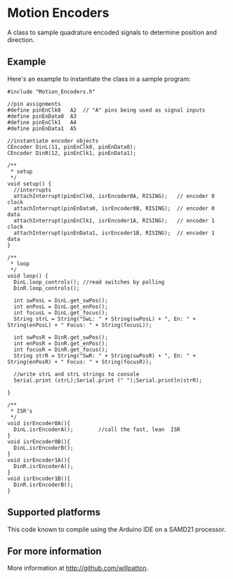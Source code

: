Motion Encoders
===========
A class to sample quadrature encoded signals to determine position and direction.

## Example
Here's an example to instantiate the class in a sample program:

	#include "Motion_Encoders.h"

	//pin assignments
	#define pinEnClk0   A2  // "A" pins being used as signal inputs
	#define pinEnData0  A3
	#define pinEnClk1   A4
	#define pinEnData1  A5

	//instantiate encoder objects
	CEncoder DinL(11, pinEnClk0, pinEnData0);
	CEncoder DinR(12, pinEnClk1, pinEnData1);

	/**
	 * setup
	 */
	void setup() { 
	  //interrupts
	  attachInterrupt(pinEnClk0, isrEncoder0A, RISING);   // encoder 0 clock 
	  attachInterrupt(pinEnData0, isrEncoder0B, RISING);  // encoder 0 data  
	  attachInterrupt(pinEnClk1, isrEncoder1A, RISING);   // encoder 1 clock  
	  attachInterrupt(pinEnData1, isrEncoder1B, RISING);  // encoder 1 data 
	}

	/**
	 * loop
	 */
	void loop() {
	  DinL.loop_controls(); //read switches by polling
	  DinR.loop_controls();

	  int swPosL = DinL.get_swPos();
	  int enPosL = DinL.get_enPos();
	  int focusL = DinL.get_focus();
	  String strL = String("SwL: " + String(swPosL) + ", En: " + String(enPosL) + " Focus: " + String(focusL));

	  int swPosR = DinR.get_swPos();
	  int enPosR = DinR.get_enPos();
	  int focusR = DinR.get_focus();
	  String strR = String("SwR: " + String(swPosR) + ", En: " + String(enPosR) + " Focus: " + String(focusR));

	  //write strL and strL strings to console
	  Serial.print (strL);Serial.print (" ");Serial.println(strR);

	}

	/**
	 * ISR's
	 */
	void isrEncoder0A(){
	  DinL.isrEncoderA();        //call the fast, lean  ISR
	}
	void isrEncoder0B(){
	  DinL.isrEncoderB();        
	}
	void isrEncoder1A(){
	  DinR.isrEncoderA();        
	}
	void isrEncoder1B(){
	  DinR.isrEncoderB();        
	}



## Supported platforms
This code known to compile using the Arduino IDE on a SAMD21 processor. 

## For more information

More information at http://github.com/willpatton.
